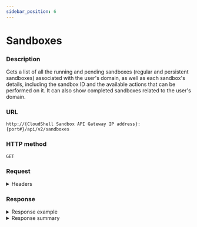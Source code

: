 ```yaml
---
sidebar_position: 6
---
```


# Sandboxes

### Description

Gets a list of all the running and pending sandboxes (regular and persistent sandboxes) associated with the user's domain, as well as each sandbox's details, including the sandbox ID and the available actions that can be performed on it. It can also show completed sandboxes related to the user's domain.

### URL

`http://{CloudShell Sandbox API Gateway IP address}:{port#}/api/v2/sandboxes`

### HTTP method

`GET`

### Request

<details>
<summary>Headers</summary>

Example header format for the `sandboxes` method:

`Authorization: Basic <authorization token returned from the login method>`

`Content-Type: application/json`

:::note
To also include completed sandboxes in the response, add the parameter `show_historic` to the request URL:
`http://{CloudShell Sandbox API Gateway IP address}:{port#}/api/v2/sandboxes?show_historic=true`
The default value for this parameter is `false`.
:::

</details>

### Response

<details>
<summary>Response example</summary>

The `sandboxes` method returns a list of all the sandboxes and the actions that can be performed on each sandbox.

```javascript
[
   {
      "name":"Test Blprnt2",
      "id":"11491c80-6f79-4e9c-b592-78242c6dc698",
      "description":"This is a list of sandboxes in this user domain",
      "state":"Ready",
      "blueprint":{
         "name":"Test Blprnt2",
         "id":"2f4c972b-5c64-4b08-bae4-73408d7b171d"
      },
      "_links":{
         "self":{
            "href":"/sandboxes/11491c80-6f79-4e9c-b592-78242c6dc698",
            "method":"GET",
            "name":"get a sandbox' details"            
         },
         "components":{
            "href":"/sandboxes/11491c80-6f79-4e9c-b592-78242c6dc698/components",
            "method":"GET"
         },
         "stop":{
            "href":"/sandboxes/11491c80-6f79-4e9c-b592-78242c6dc698/stop",
            "method":"POST",
            "name":"stop a sandbox"
         },
         "all":{
            "href":"/sandboxes",
            "method":"GET",
            "name":"get all sandboxes"
         }
      }
   }
]
```
</details>

<details>
<summary>Response summary</summary>

The response output properties of the `sandboxes` method are described in the following table.

| Property | Sub Property | Description/Comments |
| --- | --- | --- |
| `name` |   | The name of the sandbox. `(string)` |
| `id` |   | The ID of the sandbox. `(string)` |
| `description` |   | A text description of the sandbox. `(string)` |
| `state` |   | The current state of the sandbox. Possible values: Pending, Setup, Ready, Teardown, Error, Ended. `(string)` |
| `blueprint` |   | The details of the sandbox's blueprint `(Array)` |
|   | `name` | The name of the blueprint `(string)` |
|   | `id` | The id of the blueprint `(string)` |
| `_links` |   | The actions that can be performed on a sandbox in the user's domain: |
|   | `self` | Provides a link to get a specific sandbox's details per specified sandbox ID via a `GET` request. |
|   | `components` | Provides a link to get all components in a sandbox per specified sandbox ID, via a `GET` request. |
|   | `stop` | Provides a link to end an active sandbox per specified sandbox ID via a `POST` request. |
|   | `all` | Provides a link to get all available sandboxes according to the user's domain via a `GET` request. |

</details>